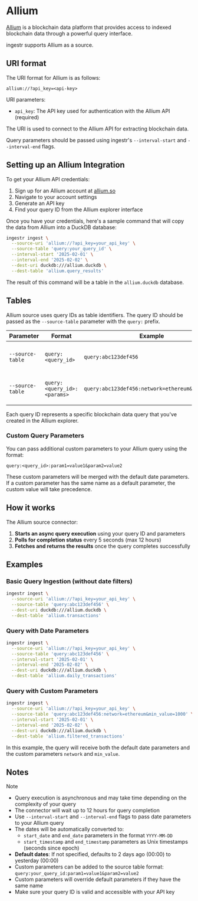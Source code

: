 # Allium

[Allium](https://allium.so/) is a blockchain data platform that provides access to indexed blockchain data through a powerful query interface.

ingestr supports Allium as a source.

## URI format

The URI format for Allium is as follows:

```plaintext
allium://?api_key=<api-key>
```

URI parameters:

- `api_key`: The API key used for authentication with the Allium API (required)

The URI is used to connect to the Allium API for extracting blockchain data.

Query parameters should be passed using ingestr's `--interval-start` and `--interval-end` flags.

## Setting up an Allium Integration

To get your Allium API credentials:

1. Sign up for an Allium account at [allium.so](https://allium.so/)
2. Navigate to your account settings
3. Generate an API key
4. Find your query ID from the Allium explorer interface

Once you have your credentials, here's a sample command that will copy the data from Allium into a DuckDB database:

```sh
ingestr ingest \
  --source-uri 'allium://?api_key=your_api_key' \
  --source-table 'query:your_query_id' \
  --interval-start '2025-02-01' \
  --interval-end '2025-02-02' \
  --dest-uri duckdb:///allium.duckdb \
  --dest-table 'allium.query_results'
```

The result of this command will be a table in the `allium.duckdb` database.

## Tables

Allium source uses query IDs as table identifiers. The query ID should be passed as the `--source-table` parameter with the `query:` prefix.

| Parameter | Format | Example | Description |
|-----------|--------|---------|-------------|
| `--source-table` | `query:<query_id>` | `query:abc123def456` | The query ID from Allium explorer |
| `--source-table` | `query:<query_id>:<params>` | `query:abc123def456:network=ethereum&limit=100` | Query ID with custom parameters |

Each query ID represents a specific blockchain data query that you've created in the Allium explorer.

### Custom Query Parameters

You can pass additional custom parameters to your Allium query using the format:
```
query:<query_id>:param1=value1&param2=value2
```

These custom parameters will be merged with the default date parameters. If a custom parameter has the same name as a default parameter, the custom value will take precedence.

## How it works

The Allium source connector:

1. **Starts an async query execution** using your query ID and parameters
2. **Polls for completion status** every 5 seconds (max 12 hours)
3. **Fetches and returns the results** once the query completes successfully

## Examples

### Basic Query Ingestion (without date filters)

```sh
ingestr ingest \
  --source-uri 'allium://?api_key=your_api_key' \
  --source-table 'query:abc123def456' \
  --dest-uri duckdb:///allium.duckdb \
  --dest-table 'allium.transactions'
```

### Query with Date Parameters

```sh
ingestr ingest \
  --source-uri 'allium://?api_key=your_api_key' \
  --source-table 'query:abc123def456' \
  --interval-start '2025-02-01' \
  --interval-end '2025-02-02' \
  --dest-uri duckdb:///allium.duckdb \
  --dest-table 'allium.daily_transactions'
```

### Query with Custom Parameters

```sh
ingestr ingest \
  --source-uri 'allium://?api_key=your_api_key' \
  --source-table 'query:abc123def456:network=ethereum&min_value=1000' \
  --interval-start '2025-02-01' \
  --interval-end '2025-02-02' \
  --dest-uri duckdb:///allium.duckdb \
  --dest-table 'allium.filtered_transactions'
```

In this example, the query will receive both the default date parameters and the custom parameters `network` and `min_value`.

## Notes

> [!NOTE]
> - Query execution is asynchronous and may take time depending on the complexity of your query
> - The connector will wait up to 12 hours for query completion
> - Use `--interval-start` and `--interval-end` flags to pass date parameters to your Allium query
> - The dates will be automatically converted to:
>   - `start_date` and `end_date` parameters in the format `YYYY-MM-DD`
>   - `start_timestamp` and `end_timestamp` parameters as Unix timestamps (seconds since epoch)
> - **Default dates**: If not specified, defaults to 2 days ago (00:00) to yesterday (00:00)
> - Custom parameters can be added to the source table format: `query:your_query_id:param1=value1&param2=value2`
> - Custom parameters will override default parameters if they have the same name
> - Make sure your query ID is valid and accessible with your API key
